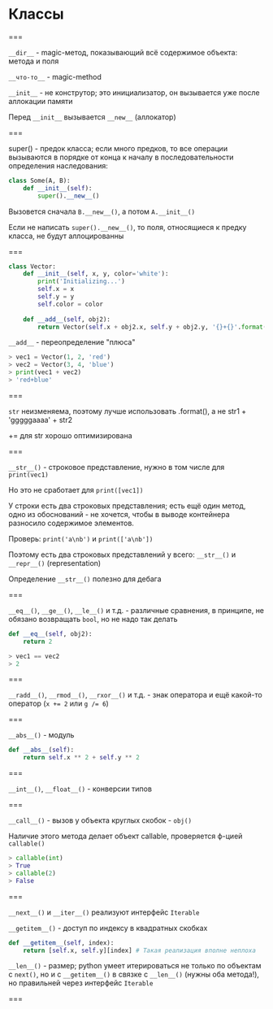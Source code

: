 # Классы

===

`__dir__` - magic-метод, показывающий всё содержимое объекта: метода и поля

`__что-то__` - magic-method

`__init__` - не конструтор; это инициализатор, он вызывается уже после аллокации памяти

Перед `__init__` вызывается `__new__` (аллокатор)

===

super() - предок класса; если много предков, то все операции вызываются в порядке от конца к началу в последовательности определения наследования:

``` python
class Some(A, B):
    def __init__(self):
        super().__new__()
```


Вызовется сначала `B.__new__()`, а потом `A.__init__()`

Если не написать `super().__new__()`, то поля, относящиеся к предку класса, не будут аллоцированны

===

``` python
class Vector:
	def __init__(self, x, y, color='white'):
		print('Initializing...')
		self.x = x
		self.y = y
		self.color = color
		
	def __add__(self, obj2):
		return Vector(self.x + obj2.x, self.y + obj2.y, '{}+{}'.format(self.color, obj2.color))
```

`__add__` - переопределение "плюса"

``` python
> vec1 = Vector(1, 2, 'red')
> vec2 = Vector(3, 4, 'blue')
> print(vec1 + vec2)
> 'red+blue'
```

===

`str` неизменяема, поэтому лучше использовать .format(), а не str1 + 'gggggaaaa' + str2

+= для str хорошо оптимизирована

===

`__str__()` - строковое представление, нужно в том числе для `print(vec1)`

Но это не сработает для `print([vec1])`

У строки есть два строковых представления; есть ещё один метод, одно из обоснований - не хочется, чтобы в выводе контейнера разносило содержимое элементов.

Проверь: `print('a\nb')` и `print(['a\nb'])`

Поэтому есть два строковых представлений у всего: `__str__()` и `__repr__()` (representation)


Определение `__str__()` полезно для дебага

===

`__eq__()`, `__ge__()`, `__le__()` и т.д. - различные сравнения, в принципе, не обязано возвращать `bool`, но не надо так делать

``` python
def __eq__(self, obj2):
	return 2
```

``` python
> vec1 == vec2
> 2
```

===

`__radd__()`, `__rmod__()`, `__rxor__()` и т.д. - знак оператора и ещё какой-то оператор (`x += 2` или `g /= 6`)

===

`__abs__()` - модуль

``` python
def __abs__(self):
	return self.x ** 2 + self.y ** 2
```

===

`__int__()`, `__float__()` - конверсии типов

===

`__call__()` - вызов у объекта круглых скобок - `obj()`

Наличие этого метода делает объект callable, проверяется ф-цией `callable()` 

``` python
> callable(int)
> True
> callable(2)
> False
```

===

`__next__()` и `__iter__()` реализуют интерфейс `Iterable`

`__getitem__()` - доступ по индексу в квадратных скобках

``` python
def __getitem__(self, index):
	return [self.x, self.y][index] # Такая реализация вполне неплоха
```

`__len__()` - размер; python умеет итерироваться не только по объектам с `next()`, но и с `__getitem__()` в связке с `__len__()` (нужны оба метода!), но правильней через интерфейс `Iterable`

===
